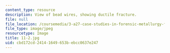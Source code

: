 ```yaml
---
content_type: resource
description: View of bead wires, showing ductile fracture.
file: null
file_location: /coursemedia/3-a27-case-studies-in-forensic-metallurgy-fall-2007/cbd172cd24141649653bebcc0637e247_11-2.jpg
file_type: image/jpeg
resourcetype: Image
title: 11-2.jpg
uid: cbd172cd-2414-1649-653b-ebcc0637e247
---
```

